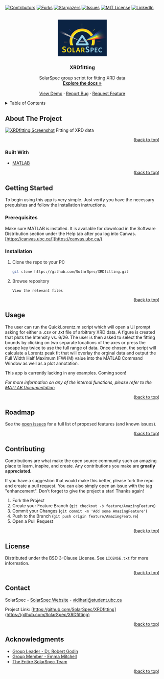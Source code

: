 <div id="top"></div>

<!-- PROJECT SHIELDS -->
[![Contributors][contributors-shield]][contributors-url]
[![Forks][forks-shield]][forks-url]
[![Stargazers][stars-shield]][stars-url]
[![Issues][issues-shield]][issues-url]
[![MIT License][license-shield]][license-url]
[![LinkedIn][linkedin-shield]][linkedin-url]



<!-- PROJECT LOGO -->
<br />
<div align="center">
  <a href="https://github.com/SolarSpec/XRDfitting">
    <img src="images/logo.png" alt="SolarSpec" width="160" height="120">
  </a>

<h3 align="center">XRDfitting</h3>

  <p align="center">
    SolarSpec group script for fitting XRD data
    <br />
    <a href="https://github.com/SolarSpec/XRDfitting"><strong>Explore the docs »</strong></a>
    <br />
    <br />
    <a href="https://github.com/SolarSpec/XRDfitting">View Demo</a>
    ·
    <a href="https://github.com/SolarSpec/XRDfitting/issues">Report Bug</a>
    ·
    <a href="https://github.com/SolarSpec/XRDfitting/issues">Request Feature</a>
  </p>
</div>



<!-- TABLE OF CONTENTS -->
<details>
  <summary>Table of Contents</summary>
  <ol>
    <li>
      <a href="#about-the-project">About The Project</a>
      <ul>
        <li><a href="#built-with">Built With</a></li>
      </ul>
    </li>
    <li>
      <a href="#getting-started">Getting Started</a>
      <ul>
        <li><a href="#prerequisites">Prerequisites</a></li>
        <li><a href="#installation">Installation</a></li>
      </ul>
    </li>
    <li><a href="#usage">Usage</a></li>
    <li><a href="#roadmap">Roadmap</a></li>
    <li><a href="#contributing">Contributing</a></li>
    <li><a href="#license">License</a></li>
    <li><a href="#contact">Contact</a></li>
    <li><a href="#acknowledgments">Acknowledgments</a></li>
  </ol>
</details>



<!-- ABOUT THE PROJECT -->
## About The Project

[![XRDfitting Screenshot][product-screenshot]](https://solarspec.ok.ubc.ca/)
Fitting of XRD data

<p align="right">(<a href="#top">back to top</a>)</p>



### Built With

* [MATLAB](https://www.mathworks.com/products/matlab.html)

<p align="right">(<a href="#top">back to top</a>)</p>



<!-- GETTING STARTED -->
## Getting Started

To begin using this app is very simple. Just verify you have the necessary prequisites and follow the installation instructions.

### Prerequisites

Make sure MATLAB is installed. It is available for download in the Software Distribution section under the Help tab after you log into Canvas. [https://canvas.ubc.ca/](https://canvas.ubc.ca/)

### Installation

1. Clone the repo to your PC
   ```sh
   git clone https://github.com/SolarSpec/XRDfitting.git
   ```
2. Browse repository
   ```
   View the relevant files
   ```

<p align="right">(<a href="#top">back to top</a>)</p>



<!-- USAGE EXAMPLES -->
## Usage
The user can run the QuickLorentz.m script which will open a UI prompt asking for either a .csv or .txt file of arbitrary XRD data. A figure is created that plots the Intensity vs. θ/2θ. The user is then asked to select the fitting bounds by clicking on two separate locations of the axes or press the escape key twice to use the full range of data. Once chosen, the script will calculate a Lorentz peak fit that will overlay the orginal data and output the Full Width Half Maximum (FWHM) value into the MATLAB Command Window as well as a plot annotation.

This app is currently lacking in any examples. Coming soon!

_For more information on any of the internal functions, please refer to the [MATLAB Documentation](https://www.mathworks.com/help/matlab/)_

<p align="right">(<a href="#top">back to top</a>)</p>

<!-- ROADMAP -->
## Roadmap

See the [open issues](https://github.com/SolarSpec/XRDfitting/issues) for a full list of proposed features (and known issues).

<p align="right">(<a href="#top">back to top</a>)</p>

<!-- CONTRIBUTING -->
## Contributing

Contributions are what make the open source community such an amazing place to learn, inspire, and create. Any contributions you make are **greatly appreciated**.

If you have a suggestion that would make this better, please fork the repo and create a pull request. You can also simply open an issue with the tag "enhancement".
Don't forget to give the project a star! Thanks again!

1. Fork the Project
2. Create your Feature Branch (`git checkout -b feature/AmazingFeature`)
3. Commit your Changes (`git commit -m 'Add some AmazingFeature'`)
4. Push to the Branch (`git push origin feature/AmazingFeature`)
5. Open a Pull Request

<p align="right">(<a href="#top">back to top</a>)</p>

<!-- LICENSE -->
## License

Distributed under the BSD 3-Clause License. See `LICENSE.txt` for more information.

<p align="right">(<a href="#top">back to top</a>)</p>

<!-- CONTACT -->
## Contact

SolarSpec - [SolarSpec Website](https://solarspec.ok.ubc.ca/) - vidihari@student.ubc.ca

Project Link: [https://github.com/SolarSpec/XRDfitting](https://github.com/SolarSpec/XRDfitting)

<p align="right">(<a href="#top">back to top</a>)</p>

<!-- ACKNOWLEDGMENTS -->
## Acknowledgments

* [Group Leader - Dr. Robert Godin](https://solarspec.ok.ubc.ca/people/)
* [Group Member - Emma Mitchell](https://solarspec.ok.ubc.ca/people/)
* [The Entire SolarSpec Team](https://solarspec.ok.ubc.ca/people/)

<p align="right">(<a href="#top">back to top</a>)</p>

<!-- MARKDOWN LINKS & IMAGES -->
<!-- https://www.markdownguide.org/basic-syntax/#reference-style-links -->
[contributors-shield]: https://img.shields.io/github/contributors/SolarSpec/XRDfitting.svg?style=for-the-badge
[contributors-url]: https://github.com/SolarSpec/XRDfitting/graphs/contributors
[forks-shield]: https://img.shields.io/github/forks/SolarSpec/XRDfitting.svg?style=for-the-badge
[forks-url]: https://github.com/SolarSpec/XRDfitting/network/members
[stars-shield]: https://img.shields.io/github/stars/SolarSpec/XRDfitting.svg?style=for-the-badge
[stars-url]: https://github.com/SolarSpec/XRDfitting/stargazers
[issues-shield]: https://img.shields.io/github/issues/SolarSpec/XRDfitting.svg?style=for-the-badge
[issues-url]: https://github.com/SolarSpec/XRDfitting/issues
[license-shield]: https://img.shields.io/github/license/SolarSpec/XRDfitting.svg?style=for-the-badge
[license-url]: https://github.com/SolarSpec/XRDfitting/blob/main/LICENSE
[linkedin-shield]: https://img.shields.io/badge/-LinkedIn-black.svg?style=for-the-badge&logo=linkedin&colorB=555
[linkedin-url]: https://linkedin.com/in/haris-vidimlic-06730019b/
[product-screenshot]: images/Screenshot.png
